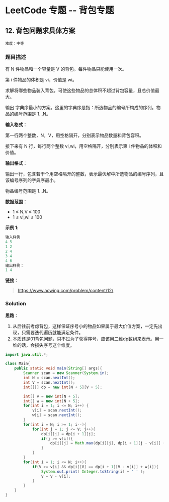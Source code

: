 # LeetCode 专题 -- 背包专题

## 12. 背包问题求具体方案

`难度：中等`

### 题目描述


有 N 件物品和一个容量是 V 的背包。每件物品只能使用一次。

第 i 件物品的体积是 vi，价值是 wi。

求解将哪些物品装入背包，可使这些物品的总体积不超过背包容量，且总价值最大。

输出 字典序最小的方案。这里的字典序是指：所选物品的编号所构成的序列。物品的编号范围是 1…N。

**输入格式**：

第一行两个整数，N，V，用空格隔开，分别表示物品数量和背包容积。

接下来有 N 行，每行两个整数 vi,wi，用空格隔开，分别表示第 i 件物品的体积和价值。

**输出格式**：

输出一行，包含若干个用空格隔开的整数，表示最优解中所选物品的编号序列，且该编号序列的字典序最小。

物品编号范围是 1…N。

**数据范围**：

- 1 ≤ N,V ≤ 100
- 1 ≤ vi,wi ≤ 100

**示例 1**:

```matlab
输入样例
4 5
1 2
2 4
3 4
4 6
输出样例：
1 4
```

**链接**：
> <https://www.acwing.com/problem/content/12/>

### Solution


**思路**：

1. 从后往前考虑背包，这样保证序号小的物品如果属于最大价值方案，一定先出现，只需要迭代遍历就能满足条件。
2. 本质还是01背包问题，只不过为了获得序号，应该用二维dp数组来表示。用一维的话，会损失序号这个维度。

```java
import java.util.*;

class Main{
    public static void main(String[] args){
        Scanner scan = new Scanner(System.in);
        int N = scan.nextInt();
        int V = scan.nextInt();
        int[][] dp = new int[N + 5][V + 5];

        int[] v = new int[N + 5];
        int[] w = new int[N + 5];
        for(int i = 1; i <= N; i++) {
            v[i] = scan.nextInt();
            w[i] = scan.nextInt();
        }
        for(int i = N; i >= 1; i--){
            for(int j = 1; j <= V; j++){
                dp[i][j] = dp[i + 1][j];
                if(j >= v[i]){
                    dp[i][j] = Math.max(dp[i][j], dp[i + 1][j - v[i]] + w[i]);
                }
            }
        }
        for(int i = 1; i <= N; i++){
            if(V >= v[i] && dp[i][V] == dp[i + 1][V - v[i]] + w[i]){
                System.out.print( Integer.toString(i) + ' ' );
                V = V - v[i];
            }
        }
    }
}
```
